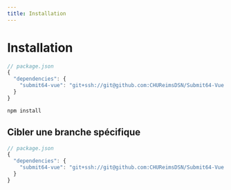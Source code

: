 ```yaml
---
title: Installation
---
```


# Installation

```ts
// package.json
{
  "dependencies": {
    "submit64-vue": "git+ssh://git@github.com:CHUReimsDSN/Submit64-Vue.git"
  }
}
```

```sh
npm install
```


## Cibler une branche spécifique

```ts
// package.json
{
  "dependencies": {
    "submit64-vue": "git+ssh://git@github.com:CHUReimsDSN/Submit64-Vue.git#nom_de_la_branche"
  }
}
```
